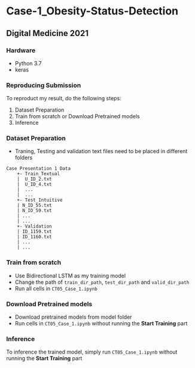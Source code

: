 # Case-1_Obesity-Status-Detection
## Digital Medicine 2021 

### Hardware
* Python 3.7
* keras

### Reproducing Submission
To reproduct my result, do the following steps:
1. Dataset Preparation
2. Train from scratch or Download Pretrained models
3. Inference

### Dataset Preparation
* Traning, Testing and validation text files need to be placed in different folders 
```
Case Presentation 1 Data
    +- Train_Textual
    |  U_ID_2.txt
    |  U_ID_4.txt
    |  ...
    |  ...
    +- Test_Intuitive
    | N_ID_55.txt
    | N_ID_59.txt
    | ...
    | ...
    +- Validation
    | ID_1159.txt
    | ID_1160.txt
    | ...
    | ...
```

### Train from scratch
* Use Bidirectional LSTM as my training model
* Change the path of ```train_dir_path```, ```test_dir_path``` and ```valid_dir_path```
* Run all cells in ```CT05_Case_1.ipynb```

### Download Pretrained models
* Download pretrained models from model folder
* Run cells in ```CT05_Case_1.ipynb``` without running the **Start Training** part

### Inference
To inference the trained model, simply run ```CT05_Case_1.ipynb``` without running the **Start Training** part

